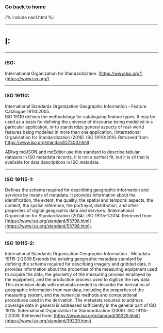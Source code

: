 ### **[Go back to home](https://ironrico.github.io/TestGlossary/)**

{% include nav1.html %}
___

# **I:**

___

### **ISO:**
International Organization for Standardization. [https://www.iso.org/](https://www.iso.org/).

___

### **ISO 19110:** 
International Standards Organization Geographic Information - Feature Catalogue 19110:2005.  
ISO 19110 defines the methodology for cataloguing feature types. 
It may be used as a basis for defining the universe of discourse being modelled in a particular application,
or to standardize general aspects of real-world features being modelled in more than one application. 
(International Organization for Standardization (2016). 
ISO 19110:2016. Retrieved from: [https://www.iso.org/standard/57303.html)](https://www.iso.org/standard/57303.html).

ADIwg mdJSON and mdEditor use this standard to describe tabular datasets in ISO metadata records. 
It is not a perfect fit, but it is all that is available for data descriptions in ISO metadata. 

___

### **ISO 19115-1:**
Defines the schema required for describing geographic information and services by means of metadata. 
It provides information about the identification, the extent, the quality, the spatial and temporal aspects, 
the content, the spatial reference, the portrayal, distribution, and other properties of digital geographic 
data and services. (International Organization for Standardization (2014). ISO 19115-1:2014. 
Retrieved from: [https://www.iso.org/standard/53798.html](https://www.iso.org/standard/53798.html). 

___

### **ISO 19115-2:**
International Standards Organization Geographic Information - Metadata 19115-2:2009 Extends the existing geographic 
metadata standard by defining the schema required for describing imagery and gridded data. 
It provides information about the properties of the measuring equipment used to acquire the data, the geometry of 
the measuring process employed by the equipment, and the production process used to digitize the raw data. 
This extension deals with metadata needed to describe the derivation of geographic information from raw data, 
including the properties of the measuring system, and the numerical methods and computational procedures used 
in the derivation. The metadata required to address coverage data in general is addressed sufficiently in the 
general part of ISO 19115. (International Organization for Standardization (2009). ISO 19115-2:2009. 
Retrieved from: [https://www.iso.org/standard/39229.html](https://www.iso.org/standard/39229.html).

___





 

